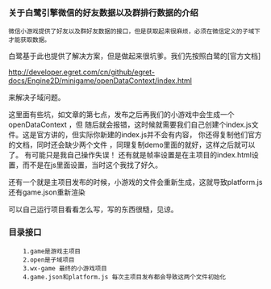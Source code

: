 ### 关于白鹭引擎微信的好友数据以及群排行数据的介绍
    微信小游戏提供了好友以及群好友数据的接口，但是获取起来很麻烦，必须在微信定义的子域下才能获取数据。
白鹭基于此也提供了解决方案，但是做起来很坑爹。我们先按照白鹭的[官方文档]

http://developer.egret.com/cn/github/egret-docs/Engine2D/minigame/openDataContext/index.html

来解决子域问题。
    
这里面有些坑，如文章的第七点，发布之后再我们的小游戏中会生成一个openDataContext ，但
随后就会报错，这时候就需要我们自己创建个index.js文件。这是官方讲的，但实际你新建的index.js并不会有内容，
你还得复制他们官方的文档，同时还会缺少两个文件
，同理复制demo里面的就好，这样之后就可以了。
有可能只是我自己操作失误！
还有就是帧率设置是在主项目的index.html设置，而不是在js里面设置，当时这个我找了好久。

还有一个就是主项目发布的时候，小游戏的文件会重新生成，这就导致platform.js还有game.json重新渲染

可以自己运行项目看看怎么写，写的东西很糙，见谅。

### 目录接口

```
    1.game是游戏主项目
    2.open是子域项目
    3.wx-game 最终的小游戏项目
    4.game.json和platform.js 每次主项目发布都会导致这两个文件初始化
```